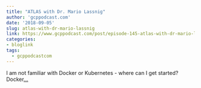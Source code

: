 ```yaml
---
title: "ATLAS with Dr. Mario Lassnig"
author: 'gcppodcast.com'
date: '2018-09-05'
slug: atlas-with-dr-mario-lassnig
link: https://www.gcppodcast.com/post/episode-145-atlas-with-dr-mario-lassnig/
categories:
- bloglink
tags:
  - gcppodcastcom
---
```


I am not familiar with Docker or Kubernetes - where can I get started? Docker[... <i class="fas fa-external-link-alt"></i>](https://www.gcppodcast.com/post/episode-145-atlas-with-dr-mario-lassnig/)

